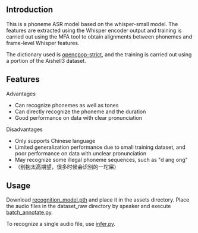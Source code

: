 [//]: # (# whisper-phoneme-asr)

[//]: # ()
[//]: # (## 简介)

[//]: # (音素asr模型，基于whisper small模型。特征使用whisper encoder输出，使用mfa获取音素与帧级whisper特征的对齐关系进行训练。)

[//]: # ()
[//]: # (字典采用 [opencpop-strict]&#40;https://raw.githubusercontent.com/openvpi/DiffSinger/main/dictionaries/opencpop-strict.txt&#41;，)

[//]: # (使用aishell3数据集 部分数据进行训练。)

[//]: # ()
[//]: # (## 特点)

[//]: # (优点)

[//]: # (+ 识别音素同时可以识别声调tone)

[//]: # (+ 可以直接识别出音素+时长)

[//]: # (+ 对于口齿清晰的数据识别效果不错)

[//]: # ()
[//]: # (缺点)

[//]: # (+ 仅支持中文)

[//]: # (+ 数据量较小，泛化性能有限，对于口齿模糊的数据识别效果不佳（很差）)

[//]: # (+ 会识别出一些非法音素序列，如识别出"d ang ong" 之类的序列)

[//]: # ()
[//]: # (## 使用)

[//]: # (下载 [recognition_model.pth]&#40;https://huggingface.co/innnky/whisper-phoneme-asr/resolve/main/recognition_model.pth&#41; 放在assets目录下)

[//]: # (音频分spk放在dataset_raw目录下，之后执行[batch_annotate.py]&#40;batch_annotate.py&#41;)

[//]: # ()
[//]: # (识别单条音频[infer.py]&#40;infer.py&#41;)

## Introduction
This is a phoneme ASR model based on the whisper-small model. The features are extracted using the Whisper encoder output and training is carried out using the MFA  tool to obtain alignments between phonemes and frame-level Whisper features.

The dictionary used is [opencpop-strict](https://raw.githubusercontent.com/openvpi/DiffSinger/main/dictionaries/opencpop-strict.txt), and the training is carried out using a portion of the Aishell3 dataset.

## Features
Advantages
+ Can recognize phonemes as well as tones
+ Can directly recognize the phoneme and the duration
+ Good performance on data with clear pronunciation

Disadvantages
+ Only supports Chinese language
+ Limited generalization performance due to small training dataset, and poor performance on data with unclear pronunciation
+ May recognize some illegal phoneme sequences, such as "d ang ong"
+ （别抱太高期望，很多时候会识别的一坨屎）

## Usage
Download [recognition_model.pth](https://huggingface.co/innnky/whisper-phoneme-asr/resolve/main/recognition_model.pth) and place it in the assets directory. Place the audio files in the dataset_raw directory by speaker and execute [batch_annotate.py](batch_annotate.py).

To recognize a single audio file, use [infer.py](infer.py).